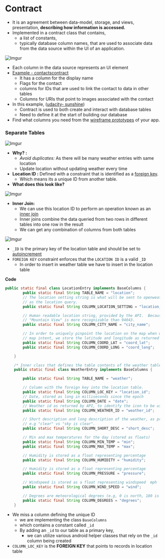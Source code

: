 # Contract
* It is an agreement between data-model, storage, and views, presentation, **describing how information is accessed.**
* Implemented in a contract class that contains,
  * a list of constants,
  * typically database column names, that are used to associate data from the data source within the UI of an application.

![Imgur](http://i.imgur.com/jVQwoI6.png?1)

* Each column in the data source represents an UI element
* [Example - contactscontract](http://developer.android.com/intl/zh-cn/reference/android/provider/ContactsContract.html)
  * It has a column for the display name
  * Flags for the contact
  * columns for IDs that are used to link the contact to data in other tables
  * Columns for URIs that point to images associated with the contact
* In this example, ([udacity- sunshine](https://github.com/udacity/Sunshine-Version-2))
  * Contract is used to both create and interact with database tables
  * Need to define it at the start of building our database
* Find what columns you need from the [wireframe prototypes](http://developer.android.com/images/training/app-navigation-wireframing-wires-phone.png) of your app.

### Separate Tables

![Imgur](http://i.imgur.com/ZRpLnlc.png)

* **Why? :**
  * *Avoid duplicates:* As there will be many weather entries with same location
  * Update location without updating weather every time
* **Location ID :** Defined with a constraint that is identified as a [foreign key](http://www.w3schools.com/sql/sql_foreignkey.asp).
  * Which means its a unique ID from another table.
* **What does this look like?**

![Imgur](http://i.imgur.com/VGjtS3d.png)

* **Inner Join:**
  * We can use this location ID to perform an operation known as an [inner join](http://www.tutorialspoint.com/sqlite/sqlite_using_joins.htm)
  * Inner joins combine the data queried from two rows in different tables into one row in the result
  * We can get any combination of columns from both tables

![Imgur](http://i.imgur.com/lT62lbO.png)

* `_ID` is the primary key of the location table and should be set to [autoincrement](http://www.tutorialspoint.com/sqlite/sqlite_using_autoincrement.htm)
* `FOREIGN KEY` constraint enforces that the `LOCATION ID` is a valid `_ID`
  * In order to insert in weather table we have to insert in the location table

**Code**

``` java
public static final class LocationEntry implements BaseColumns {
        public static final String TABLE_NAME = "location";
        // The location setting string is what will be sent to openweathermap
        // as the location query.
        public static final String COLUMN_LOCATION_SETTING = "location_setting";

        // Human readable location string, provided by the API.  Because for styling,
        // "Mountain View" is more recognizable than 94043.
        public static final String COLUMN_CITY_NAME = "city_name";

        // In order to uniquely pinpoint the location on the map when we launch the
        // map intent, we store the latitude and longitude as returned by openweathermap.
        public static final String COLUMN_COORD_LAT = "coord_lat";
        public static final String COLUMN_COORD_LONG = "coord_long";

    }

    /* Inner class that defines the table contents of the weather table */
    public static final class WeatherEntry implements BaseColumns {

        public static final String TABLE_NAME = "weather";

        // Column with the foreign key into the location table.
        public static final String COLUMN_LOC_KEY = "location_id";
        // Date, stored as long in milliseconds since the epoch
        public static final String COLUMN_DATE = "date";
        // Weather id as returned by API, to identify the icon to be used
        public static final String COLUMN_WEATHER_ID = "weather_id";

        // Short description and long description of the weather, as provided by API.
        // e.g "clear" vs "sky is clear".
        public static final String COLUMN_SHORT_DESC = "short_desc";

        // Min and max temperatures for the day (stored as floats)
        public static final String COLUMN_MIN_TEMP = "min";
        public static final String COLUMN_MAX_TEMP = "max";

        // Humidity is stored as a float representing percentage
        public static final String COLUMN_HUMIDITY = "humidity";

        // Humidity is stored as a float representing percentage
        public static final String COLUMN_PRESSURE = "pressure";

        // Windspeed is stored as a float representing windspeed  mph
        public static final String COLUMN_WIND_SPEED = "wind";

        // Degrees are meteorological degrees (e.g, 0 is north, 180 is south).  Stored as floats.
        public static final String COLUMN_DEGREES = "degrees";
    }
```
* We miss a column defining the unique ID
  * we are implementing the class `BaseColumns`
  * which contains a constant called `_id`
  * By adding an `_id` to our table as a primary key,
    * we can utilize various android helper classes that rely on the `_id` column being created
* `COLUMN_LOC_KEY` is the **FOREIGN KEY** that points to records in location table

